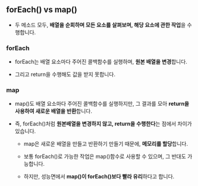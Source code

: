 
## forEach() vs map()

- 두 메소드 모두, **배열을 순회하며 모든 요소를 살펴보며, 해당 요소에 관한 작업**을 수행합니다.

### forEach

- forEach는 배열 요소마다 주어진 콜백함수를 실행하며, **원본 배열을 변경**합니다.

- 그리고 return을 수행해도 값을 받지 못합니다.

### map
- map()도 배열 요소마다 주어진 콜백함수를 실행하지만, 그 결과를 모아 **return을 사용하여 새로운 배열을 반환**합니다. 

- 즉, forEach()처럼 **원본배열을 변경하지 않고, return을 수행한다**는 점에서 차이가 있습니다.
  - map은 새로운 배열을 만들고 반환하기 만들기 때문에, **메모리를 할당**합니다. 

  - 보통 forEach()로 가능한 작업은 map()함수로 사용할 수 있으며, 그 반대도 가능합니다. 
  
  - 하지만, 성능면에서 **map()이 forEach()보다 빨라 유리**하다고 합니다.
